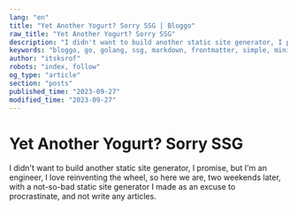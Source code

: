 ```yaml
---
lang: "en"
title: "Yet Another Yogurt? Sorry SSG | Bloggo"
raw_title: "Yet Another Yogurt? Sorry SSG"
description: "I didn't want to build another static site generator, I promise, but I'm an engineer, I love reinventing the wheel, so here we are, two weekends later, with a not-so-bad static site generator I made as an excuse to procrastinate, and not write any articles."
keywords: "bloggo, go, golang, ssg, markdown, frontmatter, simple, minimalist"
author: "itsksrof"
robots: "index, follow"
og_type: "article"
section: "posts"
published_time: "2023-09-27"
modified_time: "2023-09-27"
---
```

# Yet Another Yogurt? Sorry SSG
I didn't want to build another static site generator, I promise, but I'm an engineer, I love reinventing the wheel, so here we are, two weekends later, with a not-so-bad static site generator I made as an excuse to procrastinate, and not write any articles.